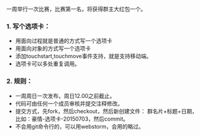 一周举行一次比赛，比赛第一名，将获得群主大红包一个。
### 1. 写个选项卡：
- 用面向过程就是普通的方式写一个选项卡
- 用面向对象的方式写一个选项卡
- 添加touchstart,touchmove事件支持，就是支持移动端。
- 选项卡可以多处重复调用。

### 2. 规则：
- 一周周日一次发布，周日12.00之前截止。
- 代码可由任何一个成员审核并提交注释修改。
- 提交方式，先fork，然后checkout，然后新创建文件： 群名片+标题+日期，比如：豪情-选项卡-20150703，然后commit。
- 不会用git命令行的，可以用webstorm，会用的略过。
